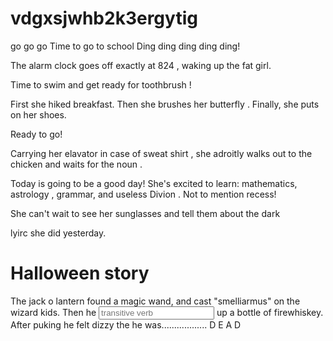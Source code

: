 # vdgxsjwhb2k3ergytig
go go go 
Time to go to school
Ding ding ding ding ding!

The alarm clock goes off exactly at 
824
, waking up the 
fat
 girl.

Time to 
swim
 and get ready for 
toothbrush
!

First she 
hiked
 breakfast. Then she brushes her 
butterfly
. Finally, she puts on her shoes.

Ready to go!

Carrying her 
elavator
 in case of 
sweat shirt
, she 
adroitly
 walks out to the 
chicken
 and waits for the 
noun
.

Today is going to be a good day! She's excited to learn: mathematics, 
astrology
, grammar, and 
useless Divion
. Not to mention recess!

She can't wait to see her 
sunglasses
 and tell them about the 
dark
 
lyirc
 she did yesterday.
 
 # Halloween story
 
 The jack o lantern found a magic wand, and cast "smelliarmus" on the wizard kids.  Then he <input type="text" placeholder="transitive verb"> up a bottle of firewhiskey.
After puking he felt dizzy the he was..................
D
E
A
D
